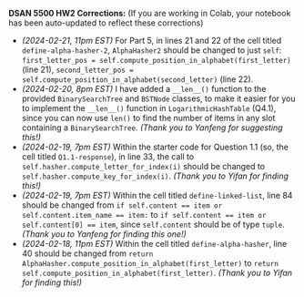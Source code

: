 **DSAN 5500 HW2 Corrections:** (If you are working in Colab, your notebook has been auto-updated to reflect these corrections)

* *(2024-02-21, 11pm EST)* For Part 5, in lines 21 and 22 of the cell titled `define-alpha-hasher-2`, `AlphaHasher2` should be changed to just `self`: `first_letter_pos = self.compute_position_in_alphabet(first_letter)` (line 21), `second_letter_pos = self.compute_position_in_alphabet(second_letter)` (line 22).
* *(2024-02-20, 8pm EST)* I have added a `__len__()` function to the provided `BinarySearchTree` and `BSTNode` classes, to make it easier for you to implement the `__len__()` function in `LogarithmicHashTable` (Q4.1), since you can now use `len()` to find the number of items in any slot containing a `BinarySearchTree`. *(Thank you to Yanfeng for suggesting this!)*
* *(2024-02-19, 7pm EST)* Within the starter code for Question 1.1 (so, the cell titled `Q1.1-response`), in line 33, the call to `self.hasher.compute_letter_for_index(i)` should be changed to `self.hasher.compute_key_for_index(i)`. *(Thank you to Yifan for finding this!)*
* *(2024-02-19, 7pm EST)* Within the cell titled `define-linked-list`, line 84 should be changed from `if self.content == item or self.content.item_name == item:` to `if self.content == item or self.content[0] == item`, since `self.content` should be of type `tuple`. *(Thank you to Yanfeng for finding this one!)*
* *(2024-02-18, 11pm EST)* Within the cell titled `define-alpha-hasher`, line 40 should be changed from `return AlphaHasher.compute_position_in_alphabet(first_letter)` to `return self.compute_position_in_alphabet(first_letter)`. *(Thank you to Yifan for finding this!)*
